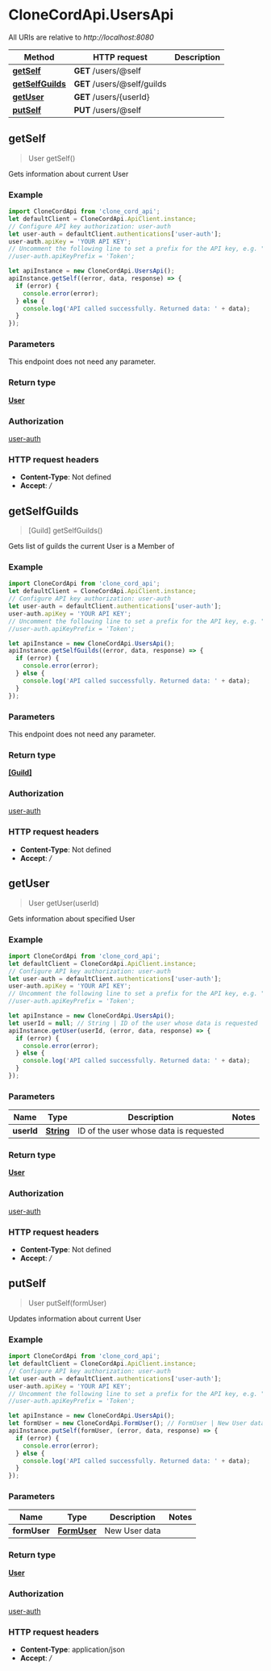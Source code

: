 # CloneCordApi.UsersApi

All URIs are relative to *http://localhost:8080*

Method | HTTP request | Description
------------- | ------------- | -------------
[**getSelf**](UsersApi.md#getSelf) | **GET** /users/@self | 
[**getSelfGuilds**](UsersApi.md#getSelfGuilds) | **GET** /users/@self/guilds | 
[**getUser**](UsersApi.md#getUser) | **GET** /users/{userId} | 
[**putSelf**](UsersApi.md#putSelf) | **PUT** /users/@self | 



## getSelf

> User getSelf()



Gets information about current User

### Example

```javascript
import CloneCordApi from 'clone_cord_api';
let defaultClient = CloneCordApi.ApiClient.instance;
// Configure API key authorization: user-auth
let user-auth = defaultClient.authentications['user-auth'];
user-auth.apiKey = 'YOUR API KEY';
// Uncomment the following line to set a prefix for the API key, e.g. "Token" (defaults to null)
//user-auth.apiKeyPrefix = 'Token';

let apiInstance = new CloneCordApi.UsersApi();
apiInstance.getSelf((error, data, response) => {
  if (error) {
    console.error(error);
  } else {
    console.log('API called successfully. Returned data: ' + data);
  }
});
```

### Parameters

This endpoint does not need any parameter.

### Return type

[**User**](User.md)

### Authorization

[user-auth](../README.md#user-auth)

### HTTP request headers

- **Content-Type**: Not defined
- **Accept**: */*


## getSelfGuilds

> [Guild] getSelfGuilds()



Gets list of guilds the current User is a Member of

### Example

```javascript
import CloneCordApi from 'clone_cord_api';
let defaultClient = CloneCordApi.ApiClient.instance;
// Configure API key authorization: user-auth
let user-auth = defaultClient.authentications['user-auth'];
user-auth.apiKey = 'YOUR API KEY';
// Uncomment the following line to set a prefix for the API key, e.g. "Token" (defaults to null)
//user-auth.apiKeyPrefix = 'Token';

let apiInstance = new CloneCordApi.UsersApi();
apiInstance.getSelfGuilds((error, data, response) => {
  if (error) {
    console.error(error);
  } else {
    console.log('API called successfully. Returned data: ' + data);
  }
});
```

### Parameters

This endpoint does not need any parameter.

### Return type

[**[Guild]**](Guild.md)

### Authorization

[user-auth](../README.md#user-auth)

### HTTP request headers

- **Content-Type**: Not defined
- **Accept**: */*


## getUser

> User getUser(userId)



Gets information about specified User

### Example

```javascript
import CloneCordApi from 'clone_cord_api';
let defaultClient = CloneCordApi.ApiClient.instance;
// Configure API key authorization: user-auth
let user-auth = defaultClient.authentications['user-auth'];
user-auth.apiKey = 'YOUR API KEY';
// Uncomment the following line to set a prefix for the API key, e.g. "Token" (defaults to null)
//user-auth.apiKeyPrefix = 'Token';

let apiInstance = new CloneCordApi.UsersApi();
let userId = null; // String | ID of the user whose data is requested
apiInstance.getUser(userId, (error, data, response) => {
  if (error) {
    console.error(error);
  } else {
    console.log('API called successfully. Returned data: ' + data);
  }
});
```

### Parameters


Name | Type | Description  | Notes
------------- | ------------- | ------------- | -------------
 **userId** | [**String**](.md)| ID of the user whose data is requested | 

### Return type

[**User**](User.md)

### Authorization

[user-auth](../README.md#user-auth)

### HTTP request headers

- **Content-Type**: Not defined
- **Accept**: */*


## putSelf

> User putSelf(formUser)



Updates information about current User

### Example

```javascript
import CloneCordApi from 'clone_cord_api';
let defaultClient = CloneCordApi.ApiClient.instance;
// Configure API key authorization: user-auth
let user-auth = defaultClient.authentications['user-auth'];
user-auth.apiKey = 'YOUR API KEY';
// Uncomment the following line to set a prefix for the API key, e.g. "Token" (defaults to null)
//user-auth.apiKeyPrefix = 'Token';

let apiInstance = new CloneCordApi.UsersApi();
let formUser = new CloneCordApi.FormUser(); // FormUser | New User data
apiInstance.putSelf(formUser, (error, data, response) => {
  if (error) {
    console.error(error);
  } else {
    console.log('API called successfully. Returned data: ' + data);
  }
});
```

### Parameters


Name | Type | Description  | Notes
------------- | ------------- | ------------- | -------------
 **formUser** | [**FormUser**](FormUser.md)| New User data | 

### Return type

[**User**](User.md)

### Authorization

[user-auth](../README.md#user-auth)

### HTTP request headers

- **Content-Type**: application/json
- **Accept**: */*

